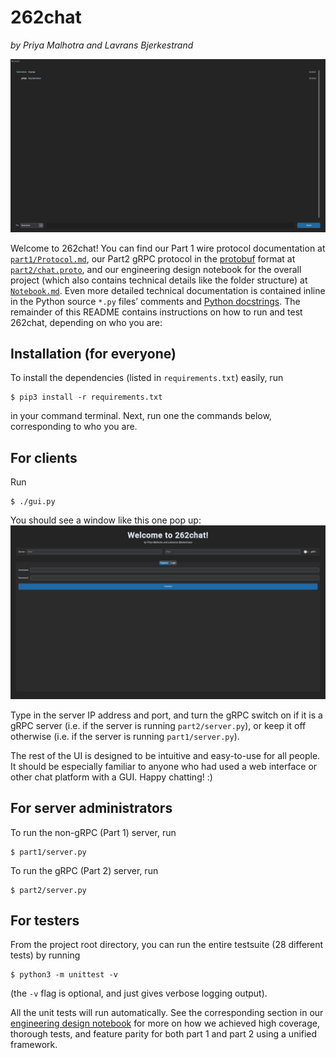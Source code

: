 # 262chat
_by Priya Malhotra and Lavrans Bjerkestrand_

![Chat screen screenshot](screenshot2.png)

Welcome to 262chat! You can find our Part 1 wire protocol documentation at [`part1/Protocol.md`](part1/Protocol.md), our Part2 gRPC protocol in the [protobuf](https://protobuf.dev/) format at [`part2/chat.proto`](part2/chat.proto), and our engineering design notebook for the overall project (which also contains technical details like the folder structure) at [`Notebook.md`](Notebook.md). Even more detailed technical documentation is contained inline in the Python source `*.py` files’ comments and [Python docstrings](https://peps.python.org/pep-0257/#what-is-a-docstring). The remainder of this README contains instructions on how to run and test 262chat, depending on who you are:

## Installation (for everyone)

To install the dependencies (listed in `requirements.txt`) easily, run
```shell
$ pip3 install -r requirements.txt
```
in your command terminal. Next, run one the commands below, corresponding to who you are.

## For clients

Run
```shell
$ ./gui.py
```

You should see a window like this one pop up:
![Home screen screenshot](screenshot1.png)

Type in the server IP address and port, and turn the gRPC switch on if it is a gRPC server (i.e. if the server is running `part2/server.py`), or keep it off otherwise (i.e. if the server is running `part1/server.py`).

The rest of the UI is designed to be intuitive and easy-to-use for all people. It should be especially familiar to anyone who had used a web interface or other chat platform with a GUI. Happy chatting! :)

## For server administrators

To run the non-gRPC (Part 1) server, run
```shell
$ part1/server.py
```

To run the gRPC (Part 2) server, run
```shell
$ part2/server.py
```

## For testers

From the project root directory, you can run the entire testsuite (28 different tests) by running
```shell
$ python3 -m unittest -v
```
(the `-v` flag is optional, and just gives verbose logging output).

All the unit tests will run automatically. See the corresponding section in our [engineering design notebook](Notebook.md) for more on how we achieved high coverage, thorough tests, and feature parity for both part 1 and part 2 using a unified framework.
